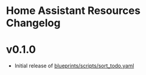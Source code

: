 # Home Assistant Resources Changelog

# v0.1.0

- Initial release of [blueprints/scripts/sort_todo.yaml](./blueprints/scripts/sort_todo.yaml)
